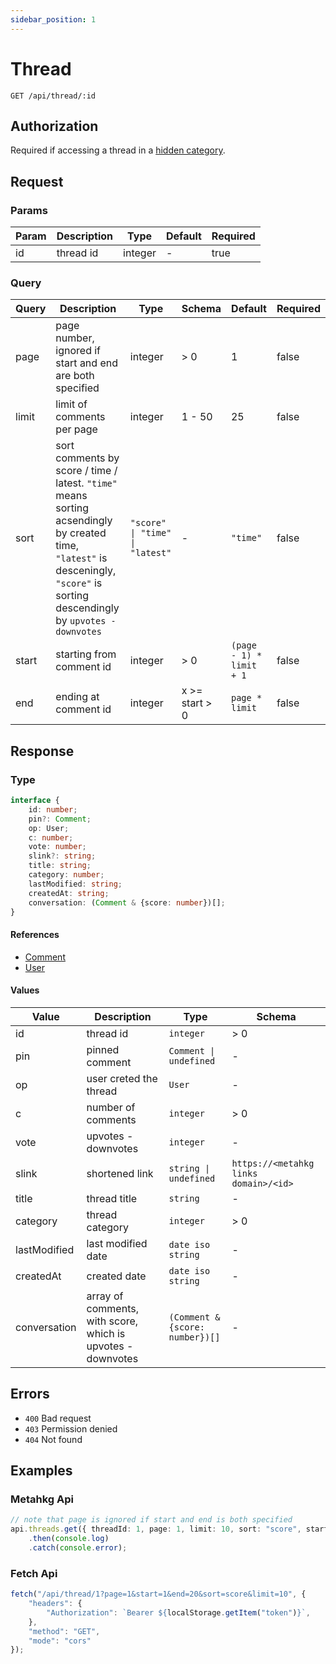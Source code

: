 ```yaml
---
sidebar_position: 1
---
```


# Thread

`GET /api/thread/:id`

## Authorization

Required if accessing a thread in a [hidden category](../../../../customize/categories/hide).

## Request

### Params

| Param | Description | Type    | Default | Required |
| ----- | ----------- | ------- | ------- | -------- |
| id    | thread id   | integer | -       | true     |

### Query

| Query | Description                                                                                                                                                                       | Type                            | Schema         | Default                  | Required |
| ----- | --------------------------------------------------------------------------------------------------------------------------------------------------------------------------------- | ------------------------------- | -------------- | ------------------------ | -------- |
| page  | page number, ignored if start and end are both specified                                                                                                                                                                      | integer                         | > 0            | 1                        | false    |
| limit | limit of comments per page                                                                                                                                                        | integer                         | 1 - 50    | 25                       | false    |
| sort  | sort comments by score / time / latest. `"time"` means sorting acsendingly by created time, `"latest"` is desceningly, `"score"` is sorting descendingly by `upvotes - downvotes` | `"score" \| "time" \| "latest"` | -              | `"time"`                 | false    |
| start | starting from comment id                                                                                                                                                          | integer                         | > 0            | `(page - 1) * limit + 1` | false    |
| end   | ending at comment id                                                                                                                                                              | integer                         | x >= start > 0 | `page * limit`           | false    |

## Response

### Type

```typescript
interface {
    id: number;
    pin?: Comment;
    op: User;
    c: number;
    vote: number;
    slink?: string;
    title: string;
    category: number;
    lastModified: string;
    createdAt: string;
    conversation: (Comment & {score: number})[];
}
```

#### References

- [Comment](../../types/comment)
- [User](../../types/user)

#### Values

| Value        | Description                                                 | Type                            | Schema                                |
| ------------ | ----------------------------------------------------------- | ------------------------------- | ------------------------------------- |
| id           | thread id                                                   | `integer`                       | > 0                                   |
| pin          | pinned comment                                              | `Comment \| undefined`          | -                                     |
| op           | user creted the thread                                      | `User`                          | -                                     |
| c            | number of comments                                          | `integer`                       | > 0                                   |
| vote         | upvotes - downvotes                                         | `integer`                       | -                                     |
| slink        | shortened link                                              | `string \| undefined`           | `https://<metahkg links domain>/<id>` |
| title        | thread title                                                | `string`                        | -                                     |
| category     | thread category                                             | `integer`                       | > 0                                   |
| lastModified | last modified date                                          | `date iso string`               | -                                     |
| createdAt    | created date                                                | `date iso string`               | -                                     |
| conversation | array of comments, with score, which is upvotes - downvotes | `(Comment & {score: number})[]` | -                                     |

## Errors

- `400` Bad request
- `403` Permission denied
- `404` Not found

## Examples

### Metahkg Api

```typescript
// note that page is ignored if start and end is both specified
api.threads.get({ threadId: 1, page: 1, limit: 10, sort: "score", start: 1, end: 20 });
    .then(console.log)
    .catch(console.error);
```

### Fetch Api

```typescript
fetch("/api/thread/1?page=1&start=1&end=20&sort=score&limit=10", {
    "headers": {
        "Authorization": `Bearer ${localStorage.getItem("token")}`,
    },
    "method": "GET",
    "mode": "cors"
});
```
